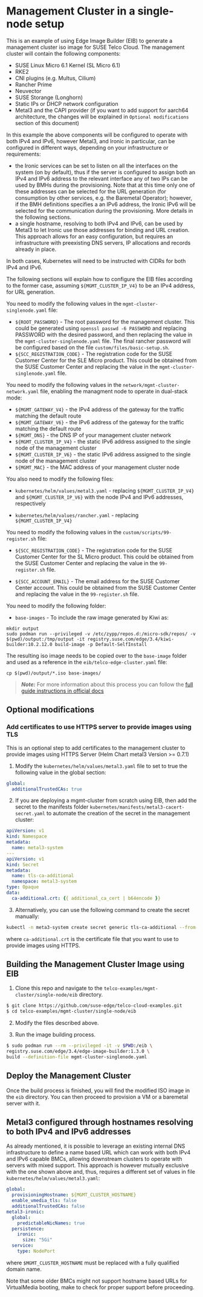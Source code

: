 
# Management Cluster in a single-node setup

This is an example of using Edge Image Builder (EIB) to generate a management cluster iso image for SUSE Telco Cloud. The management cluster will contain the following components:
- SUSE Linux Micro 6.1 Kernel (SL Micro 6.1)
- RKE2
- CNI plugins (e.g. Multus, Cilium)
- Rancher Prime
- Neuvector
- SUSE Storange (Longhorn)
- Static IPs or DHCP network configuration
- Metal3 and the CAPI provider (if you want to add support for aarch64 architecture, the changes will be explained in `Optional modifications` section of this document)

In this example the above components will be configured to operate with both IPv4 and IPv6, however Metal3, and Ironic in particular, can be configured in different ways, depending on your infrastructure or requirements:
- the Ironic services can be set to listen on all the interfaces on the system (on by default), thus if the server is configured to assign both an IPv4 and IPv6 address to the relevant interface any of two IPs can be used by BMHs during the provisioning. Note that at this time only one of these addresses can be selected for the URL generation (for consumption by other services, e.g. the Baremetal Operator); however, if the BMH definitions specifies a an IPv6 address, the Ironic IPv6 will be selected for the communication during the provisioning. More details in the following sections.
- a single hostname, resolving to both IPv4 and IPv6, can be used by Metal3 to let Ironic use those addresses for binding and URL creation. This approach allows for an easy configuration, but requires an infrastructure with preexisting DNS servers, IP allocations and records already in place.

In both cases, Kubernetes will need to be instructed with CIDRs for both IPv4 and IPv6.

The following sections will explain how to configure the EIB files according to the former case, assuming `${MGMT_CLUSTER_IP_V4}` to be an IPv4 address, for URL generation.

You need to modify the following values in the `mgmt-cluster-singlenode.yaml` file:

- `${ROOT_PASSWORD}` - The root password for the management cluster. This could be generated using `openssl passwd -6 PASSWORD` and replacing PASSWORD with the desired password, and then replacing the value in the `mgmt-cluster-singlenode.yaml` file. The final rancher password will be configured based on the file `custom/files/basic-setup.sh`.
- `${SCC_REGISTRATION_CODE}` - The registration code for the SUSE Customer Center for the SLE Micro product. This could be obtained from the SUSE Customer Center and replacing the value in the `mgmt-cluster-singlenode.yaml` file.

You need to modify the following values in the `network/mgmt-cluster-network.yaml` file, enabling the managment node to operate in dual-stack mode:

- `${MGMT_GATEWAY_V4}` - the IPv4 address of the gateway for the traffic matching the default route
- `${MGMT_GATEWAY_V6}` - the IPv6 address of the gateway for the traffic matching the default route
- `${MGMT_DNS}` - the DNS IP of your management cluster network
- `${MGMT_CLUSTER_IP_V4}` - the static IPv6 address assigned to the single node of the management cluster
- `${MGMT_CLUSTER_IP_V6}` - the static IPv6 address assigned to the single node of the management cluster
- `${MGMT_MAC}` - the MAC address of your management cluster node

You also need to modify the following files:

- `kubernetes/helm/values/metal3.yaml` - replacing `${MGMT_CLUSTER_IP_V4}` and `${MGMT_CLUSTER_IP_V6}` with the node IPv4 and IPv6 addresses, respectively

- `kubernetes/helm/values/rancher.yaml` - replacing `${MGMT_CLUSTER_IP_V4}`

You need to modify the following values in the `custom/scripts/99-register.sh` file:

- `${SCC_REGISTRATION_CODE}` - The registration code for the SUSE Customer Center for the SL Micro product. This could be obtained from the SUSE Customer Center and replacing the value in the `99-register.sh` file.

- `${SCC_ACCOUNT_EMAIL}` - The email address for the SUSE Customer Center account. This could be obtained from the SUSE Customer Center and replacing the value in the `99-register.sh` file.

You need to modify the following folder:

- `base-images` - To include the raw image generated by Kiwi as:

```
mkdir output
sudo podman run --privileged -v /etc/zypp/repos.d:/micro-sdk/repos/ -v $(pwd)/output:/tmp/output -it registry.suse.com/edge/3.4/kiwi-builder:10.2.12.0 build-image -p Default-SelfInstall
```

The resulting iso image needs to be copied over to the `base-image` folder and used as a reference in the `eib/telco-edge-cluster.yaml` file:

``` 
cp $(pwd)/output/*.iso base-images/
```

> **_Note:_** For more information about this process you can follow the [full guide instructions in official docs](https://documentation.suse.com/suse-edge/3.4/html/edge/guides-kiwi-builder-images.html)


## Optional modifications

### Add certificates to use HTTPS server to provide images using TLS

This is an optional step to add certificates to the management cluster to provide images using HTTPS Server (Helm Chart metal3 Version >= 0.7.1)

1. Modify the `kubernetes/helm/values/metal3.yaml` file to set to true the following value in the global section:

```yaml
global:
  additionalTrustedCAs: true
```

2. If you are deploying a mgmt-cluster from scratch using EIB, then add the secret to the manifests folder `kubernetes/manifests/metal3-cacert-secret.yaml` to automate the creation of the secret in the management cluster:

```yaml
apiVersion: v1
kind: Namespace
metadata:
  name: metal3-system
---
apiVersion: v1
kind: Secret
metadata:
  name: tls-ca-additional
  namespace: metal3-system
type: Opaque
data:
  ca-additional.crt: {{ additional_ca_cert | b64encode }}
```

3. Alternatively, you can use the following command to create the secret manually:

```bash
kubectl -n meta3-system create secret generic tls-ca-additional --from-file=ca-additional.crt=./ca-additional.crt
```

where `ca-additional.crt` is the certificate file that you want to use to provide images using HTTPS.

## Building the Management Cluster Image using EIB

1. Clone this repo and navigate to the `telco-examples/mgmt-cluster/single-node/eib` directory.

```bash
$ git clone https://github.com/suse-edge/telco-cloud-examples.git
$ cd telco-examples/mgmt-cluster/single-node/eib
```

2. Modify the files described above.

3. Run the image building process.

```bash
$ sudo podman run --rm --privileged -it -v $PWD:/eib \
registry.suse.com/edge/3.4/edge-image-builder:1.3.0 \
build --definition-file mgmt-cluster-singlenode.yaml
```

## Deploy the Management Cluster

Once the build process is finished, you will find the modified ISO image in the `eib` directory. You can then proceed to provision a VM or a baremetal server with it.

## Metal3 configured through hostnames resolving to both IPv4 and IPv6 addresses

As already mentioned, it is possible to leverage an existing internal DNS infrastructure to define a name based URL which can work with both IPv4 and IPv6 capable BMCs, allowing downstream clusters to operate with servers with mixed support. This approach is however mutually exclusive with the one shown above and, thus, requires a different set of values in file `kubernetes/helm/values/metal3.yaml`:

```yaml
global:
  provisioningHostname: ${MGMT_CLUSTER_HOSTNAME}
  enable_vmedia_tls: false
  additionalTrustedCAs: false
metal3-ironic:
  global:
    predictableNicNames: true
  persistence:
    ironic:
      size: "5Gi"
  service:
    type: NodePort
```

where `$MGMT_CLUSTER_HOSTNAME` must be replaced with a fully qualified domain name.

Note that some older BMCs might not support hostname based URLs for VirtualMedia booting, make to check for proper support before proceeding.

